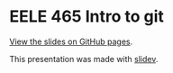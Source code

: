 # EELE 465 Intro to git

[View the slides on GitHub pages](https://msu-eele-465.github.io/intro-to-git).

This presentation was made with [slidev](https://sli.dev/).

